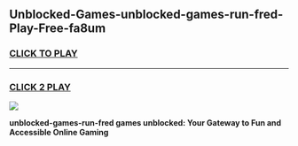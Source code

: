 
## Unblocked-Games-unblocked-games-run-fred-Play-Free-fa8um
<h3>
<a href="https://premium76.site?title=unblocked-games-run-fred&ref=21A">CLICK TO PLAY</a></h3>
<hr>

<h3>
<a href="https://premium76.site?title=unblocked-games-run-fred&ref=21A">CLICK 2 PLAY</a>
  
</h3>

<a href="https://premium76.site?title=unblocked-games-run-fred&ref=21A"><img src="https://clearcache.store/games.png"></a>


**unblocked-games-run-fred games unblocked: Your Gateway to Fun and Accessible Online Gaming**
